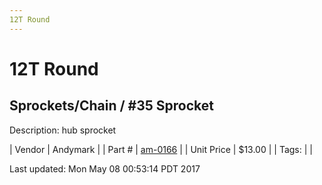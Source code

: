 ```yaml
---
12T Round
---
```


# 12T Round
## Sprockets/Chain / #35 Sprocket
Description: 	hub sprocket 

| Vendor | Andymark | 
| Part # | [am-0166](http://www.andymark.com/Sprocket-p/am-0166.htm) | 
| Unit Price | $13.00 | 
| Tags: |  | 

Last updated: Mon May 08 00:53:14 PDT 2017